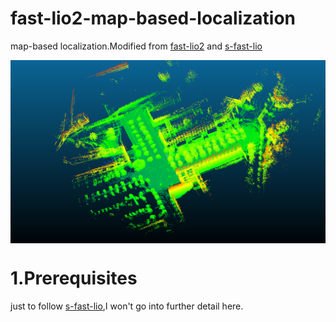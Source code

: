 # fast-lio2-map-based-localization
map-based localization.Modified from [fast-lio2](https://github.com/hku-mars/FAST_LIO) and [s-fast-lio](https://github.com/zlwang7/S-FAST_LIO)

<img src=pic/global_map.png align = "middle"  width="600" />

# 1.Prerequisites
just to follow [s-fast-lio](https://github.com/zlwang7/S-FAST_LIO),I won't go into further detail here.

